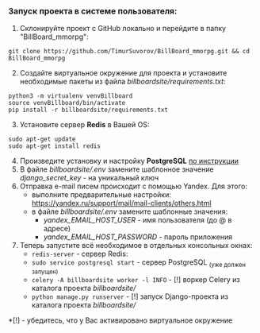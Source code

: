 ﻿### Запуск проекта в системе пользователя:  
  
 1. Склонируйте проект с GitHub локально и перейдите в папку "BillBoard_mmorpg":  
```  
git clone https://github.com/TimurSuvorov/BillBoard_mmorpg.git && cd BillBoard_mmorpg  
```  
 2. Создайте виртуальное окружение для проекта и установите необходимые пакеты из файла *billboardsite/requirements.txt*:  
```  
python3 -m virtualenv venvBillboard  
source venvBillboard/bin/activate  
pip install -r billboardsite/requirements.txt  
```  
 3. Установите сервер **Redis** в Вашей OS:  
```  
sudo apt-get update  
sudo apt-get install redis  
```  
 4. Произведите установку и настройку **PostgreSQL** [по инструкции](https://github.com/TimurSuvorov/BillBoard_mmorpg/blob/master/README_PostgreSQL.md)  
 5. В файле *billboardsite/.env* замените шаблонное значение *django_secret_key* - на уникальный ключ  
 6. Отправка e-mail писем происходит с помощью Yandex. Для этого:  
    - выполните предварительные настройки: https://yandex.ru/support/mail/mail-clients/others.html  
    - в файле *billboardsite/.env* замените шаблонные значения:  
       - *yandex_EMAIL_HOST_USER* - имя пользователя (до @ в адресе)  
       - *yandex_EMAIL_HOST_PASSWORD* - пароль приложения  
 7. Теперь запустите всё необходимое в отдельных консольных окнах: 
	 -  `redis-server` - сервер Redis:  
	 - `sudo service postgresql start` - сервер PostgreSQL <sub>(уже должен запущен)</sub>
	 - `celery -A billboardsite worker -l INFO` - [!] воркер Celery из каталога проекта *billboardsite/*  
	 - `python manage.py runserver` - [!] запуск Django-проекта из каталога проекта *billboardsite/* 

*[!] - убедитесь, что у Вас активировано виртуальное окружение
